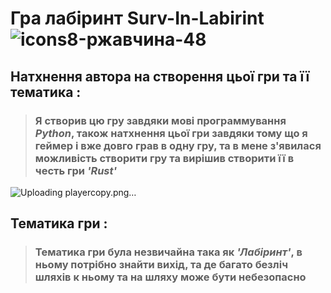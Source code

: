 # Гра лабіринт **Surv-In-Labirint**  ![icons8-ржавчина-48](https://github.com/user-attachments/assets/2e53243c-eeb7-46be-ab17-6d563905a961)

## Натхнення автора на створення цьої гри та її тематика :

> ###  Я створив цю гру завдяки мові программування _**Python**_, також натхнення цьої гри завдяки тому що я геймер і вже довго грав в одну гру, та в мене з'явилася можливість створити гру та вирішив створити її в честь гри _**'Rust'**_ 
![Uploading playercopy.png…]()


## Тематика гри :
> ### Тематика гри була незвичайна така як _'Лабіринт'_, в ньому потрібно знайти вихід, та де багато безліч шляхів к ньому та на шляху може бути небезопасно


